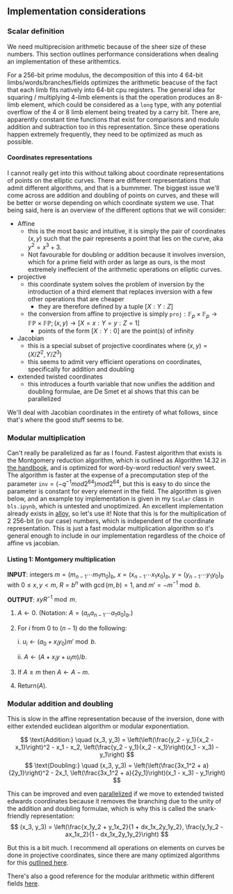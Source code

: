## Implementation considerations

### Scalar definition

We need multiprecision arithmetic because of the sheer size of these numbers. This section outlines performance considerations when dealing an implementation of these arithemtics.

For a 256-bit prime modulus, the decomposition of this into 4 64-bit limbs/words/branches/fields optimizes the arithmetic beacuse of the fact that each limb fits natively into 64-bit cpu registers. The general idea for squaring / multiplying 4-limb elements is that the operation produces an 8-limb element, which could be considered as a `long` type, with any potential overflow of the 4 or 8 limb element being treated by a carry bit. There are, apparently constant time functions that exist for comparisons and modulo addition and subtraction too in this representation. Since these operations happen extremely frequently, they need to be optimized as much as possible. 

#### Coordinates representations

I cannot really get into this without talking about coordinate representations of points on the elliptic curves. There are different representations that admit different algorithms, and that is a bummmer. The biggest issue we'll come across are addition and doubling of points on curves, and these will be better or worse depending on which coordinate system we use. That being said, here is an overview of the different options that we will consider:

- Affine
    - this is the most basic and intuitive, it is simply the pair of coordinates $(x,y)$ such that the pair represents a point that lies on the curve, aka $y^2=x^3+3$. 
    - Not favourable for doubling or addition because it involves inversion, which for a prime field with order as large as ours, is the most extremely ineffecient of the arithmetic operations on elliptic curves. 
- projective
    - this coordinate system solves the problem of inversion by the introduction of a third element that replaces inversion with a few other operations that are cheaper
        - they are therefore defined by a tuple $[X : Y : Z]$
    - the conversion from affine to projective is simply $\texttt{proj}: \mathbb{F}_p\times\mathbb{F}_p\to\mathbb{F}\mathbb{P}\times\mathbb{F}\mathbb{P}; (x,y)\to [X=x : Y=y : Z=1]$
        - points of the form $[X : Y : 0]$ are the point(s) of infinity 
- Jacobian
    - this is a special subset of projective coordinates where $(x,y) = (X/Z^2, Y/Z^3)$
    - this seems to admit very efficient operations on coordinates, specifically for addition and doubling
- extended twisted coordinates
    - this introduces a fourth variable that now unifies the addition and doubling formulae, are De Smet et al shows that this can be parallelized

We'll deal with Jacobian coordinates in the entirety of what follows, since that's where the good stuff seems to be.


### Modular multiplication

Can't really be parallelized as far as I found. Fastest algorithm that exists is the Montgomery reduction algorithm, which is outlined as Algorithm 14.32 in [the handbook](https://cacr.uwaterloo.ca/hac/about/chap14.pdf), and is optimized for word-by-word reduction! very sweet. The algorithm is faster at the expense of a precomputation step of the parameter $\texttt{inv}=(-q^{-1}mod 2^64)mod 2^64$, but this is easy to do since the parameter is constant for every element in the field. The algorithm is given below, and an example toy implementation is given in my `Scalar` class in `bls.ipynb`, which is untested and unoptimized. An excellent implementation already exists in [alloy](https://docs.rs/ruint/1.12.3/src/ruint/algorithms/mul_redc.rs.html#7), so let's use it! Note that this is for the multiplication of 2 256-bit (in our case) numbers, which is independent of the coordinate representation. This is just a fast modular multiplication algorithm so it's general enough to include in our implementation regardless of the choice of affine vs jacobian.

#### Listing 1: Montgomery multiplication

**INPUT**: integers $m = (m_{n-1} \cdots m_1 m_0)_b$, $x = (x_{n-1} \cdots x_1 x_0)_b$, $y = (y_{n-1} \cdots y_1 y_0)_b$
with $0 \leq x, y < m$, $R = b^n$ with $\gcd(m, b) = 1$, and $m' = -m^{-1} \bmod b$.

**OUTPUT**: $xyR^{-1} \bmod m$.

1. $A \leftarrow 0$. (Notation: $A = (a_n a_{n-1} \cdots a_1 a_0)_b$.)
2. For $i$ from $0$ to $(n - 1)$ do the following:

   i.  $u_i \leftarrow (a_0 + x_i y_0)m' \bmod b$.

   ii. $A \leftarrow (A + x_i y + u_i m)/b$.
   
3. If $A \geq m$ then $A \leftarrow A - m$.
4. Return($A$).
 


### Modular addition and doubling

This is slow in the affine representation because of the inversion, done with either extended euclidean algorithm or modular exponentiation. 

$$
\text{Addition:} \quad (x_3, y_3) = \left(\left(\frac{y_2 - y_1}{x_2 - x_1}\right)^2 - x_1 - x_2, \left(\frac{y_2 - y_1}{x_2 - x_1}\right)(x_1 - x_3) - y_1\right) $$
$$ \text{Doubling:} \quad (x_3, y_3) = \left(\left(\frac{3x_1^2 + a}{2y_1}\right)^2 - 2x_1, \left(\frac{3x_1^2 + a}{2y_1}\right)(x_1 - x_3) - y_1\right) $$


This can be improved and even [parallelized](https://doi.org/10.3390/s24031030) if we move to extended twisted edwards coordinates because it removes the branching due to the unity of the addition and doubling formulae, which is why this is called the snark-friendly representation:
$$
(x_3, y_3) = \left(\frac{x_1y_2 + y_1x_2}{1 + dx_1x_2y_1y_2}, \frac{y_1y_2 - ax_1x_2}{1 - dx_1x_2y_1y_2}\right)
$$

But this is a bit much. I recommend all operations on elements on curves be done in projective coordinates, since there are many optimized algorithms for this [outlined here](https://eprint.iacr.org/2015/1060.pdf). 

There's also a good reference for the modular arithmetic within different fields [here](https://eprint.iacr.org/2022/367.pdf). 

